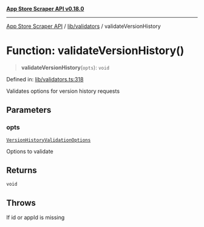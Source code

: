 [**App Store Scraper API v0.18.0**](../../../README.md)

***

[App Store Scraper API](../../../modules.md) / [lib/validators](../README.md) / validateVersionHistory

# Function: validateVersionHistory()

> **validateVersionHistory**(`opts`): `void`

Defined in: [lib/validators.ts:318](https://github.com/facundoolano/app-store-scraper/blob/1e0c65b171e0bad4a38692c4616a992bb494cdd4/lib/validators.ts#L318)

Validates options for version history requests

## Parameters

### opts

[`VersionHistoryValidationOptions`](../interfaces/VersionHistoryValidationOptions.md)

Options to validate

## Returns

`void`

## Throws

If id or appId is missing
